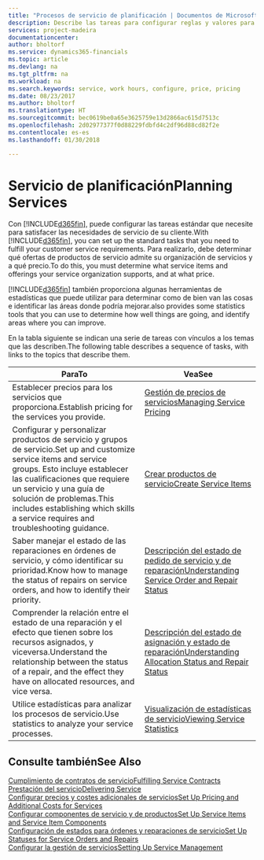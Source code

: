```yaml
---
title: "Procesos de servicio de planificación | Documentos de Microsoft"
description: Describe las tareas para configurar reglas y valores para definir las directivas y los procesos de servicios.
services: project-madeira
documentationcenter: 
author: bholtorf
ms.service: dynamics365-financials
ms.topic: article
ms.devlang: na
ms.tgt_pltfrm: na
ms.workload: na
ms.search.keywords: service, work hours, configure, price, pricing
ms.date: 08/23/2017
ms.author: bholtorf
ms.translationtype: HT
ms.sourcegitcommit: bec0619be0a65e3625759e13d2866ac615d7513c
ms.openlocfilehash: 2d02977377f0d88229fdbfd4c2df96d88cd82f2e
ms.contentlocale: es-es
ms.lasthandoff: 01/30/2018

---
```

# <a name="planning-services"></a><span data-ttu-id="67c34-103">Servicio de planificación</span><span class="sxs-lookup"><span data-stu-id="67c34-103">Planning Services</span></span>
<span data-ttu-id="67c34-104">Con [!INCLUDE[d365fin](includes/d365fin_md.md)], puede configurar las tareas estándar que necesite para satisfacer las necesidades de servicio de su cliente.</span><span class="sxs-lookup"><span data-stu-id="67c34-104">With [!INCLUDE[d365fin](includes/d365fin_md.md)], you can set up the standard tasks that you need to fulfill your customer service requirements.</span></span> <span data-ttu-id="67c34-105">Para realizarlo, debe determinar qué ofertas de productos de servicio admite su organización de servicios y a qué precio.</span><span class="sxs-lookup"><span data-stu-id="67c34-105">To do this, you must determine what service items and offerings your service organization supports, and at what price.</span></span>   

[!INCLUDE[d365fin](includes/d365fin_md.md)] <span data-ttu-id="67c34-106"> también proporciona algunas herramientas de estadísticas que puede utilizar para determinar como de bien van las cosas e identificar las áreas donde podría mejorar.</span><span class="sxs-lookup"><span data-stu-id="67c34-106">also provides some statistics tools that you can use to determine how well things are going, and identify areas where you can improve.</span></span>
  
<span data-ttu-id="67c34-107">En la tabla siguiente se indican una serie de tareas con vínculos a los temas que las describen.</span><span class="sxs-lookup"><span data-stu-id="67c34-107">The following table describes a sequence of tasks, with links to the topics that describe them.</span></span>   
  
|<span data-ttu-id="67c34-108">**Para**</span><span class="sxs-lookup"><span data-stu-id="67c34-108">**To**</span></span>|<span data-ttu-id="67c34-109">**Vea**</span><span class="sxs-lookup"><span data-stu-id="67c34-109">**See**</span></span>|  
|------------|-------------|  
|<span data-ttu-id="67c34-110">Establecer precios para los servicios que proporciona.</span><span class="sxs-lookup"><span data-stu-id="67c34-110">Establish pricing for the services you provide.</span></span>|[<span data-ttu-id="67c34-111">Gestión de precios de servicios</span><span class="sxs-lookup"><span data-stu-id="67c34-111">Managing Service Pricing</span></span>](service-service-price-management.md)|
|<span data-ttu-id="67c34-112">Configurar y personalizar productos de servicio y grupos de servicio.</span><span class="sxs-lookup"><span data-stu-id="67c34-112">Set up and customize service items and service groups.</span></span> <span data-ttu-id="67c34-113">Esto incluye establecer las cualificaciones que requiere un servicio y una guía de solución de problemas.</span><span class="sxs-lookup"><span data-stu-id="67c34-113">This includes establishing which skills a service requires and troubleshooting guidance.</span></span>| [<span data-ttu-id="67c34-114">Crear productos de servicio</span><span class="sxs-lookup"><span data-stu-id="67c34-114">Create Service Items</span></span>](service-how-to-create-service-items.md)|  
|<span data-ttu-id="67c34-115">Saber manejar el estado de las reparaciones en órdenes de servicio, y cómo identificar su prioridad.</span><span class="sxs-lookup"><span data-stu-id="67c34-115">Know how to manage the status of repairs on service orders, and how to identify their priority.</span></span>|[<span data-ttu-id="67c34-116">Descripción del estado de pedido de servicio y de reparación</span><span class="sxs-lookup"><span data-stu-id="67c34-116">Understanding Service Order and Repair Status</span></span>](service-service-order-status-and-repair-status.md)|  
|<span data-ttu-id="67c34-117">Comprender la relación entre el estado de una reparación y el efecto que tienen sobre los recursos asignados, y viceversa.</span><span class="sxs-lookup"><span data-stu-id="67c34-117">Understand the relationship between the status of a repair, and the effect they have on allocated resources, and vice versa.</span></span>|[<span data-ttu-id="67c34-118">Descripción del estado de asignación y estado de reparación</span><span class="sxs-lookup"><span data-stu-id="67c34-118">Understanding Allocation Status and Repair Status</span></span>](service-allocation-status-and-repair-status.md)|  
|<span data-ttu-id="67c34-119">Utilice estadísticas para analizar los procesos de servicio.</span><span class="sxs-lookup"><span data-stu-id="67c34-119">Use statistics to analyze your service processes.</span></span> | [<span data-ttu-id="67c34-120">Visualización de estadísticas de servicio</span><span class="sxs-lookup"><span data-stu-id="67c34-120">Viewing Service Statistics</span></span>](service-service-statistics.md) |

## <a name="see-also"></a><span data-ttu-id="67c34-121">Consulte también</span><span class="sxs-lookup"><span data-stu-id="67c34-121">See Also</span></span>
[<span data-ttu-id="67c34-122">Cumplimiento de contratos de servicio</span><span class="sxs-lookup"><span data-stu-id="67c34-122">Fulfilling Service Contracts</span></span>](service-fulfill-service-contracts.md)  
[<span data-ttu-id="67c34-123">Prestación del servicio</span><span class="sxs-lookup"><span data-stu-id="67c34-123">Delivering Service</span></span>](service-deliver-service.md)  
[<span data-ttu-id="67c34-124">Configurar precios y costes adicionales de servicios</span><span class="sxs-lookup"><span data-stu-id="67c34-124">Set Up Pricing and Additional Costs for Services</span></span>](service-how-setup-service-costs-pricing.md)  
[<span data-ttu-id="67c34-125">Configurar componentes de servicio y de productos</span><span class="sxs-lookup"><span data-stu-id="67c34-125">Set Up Service Items and Service Item Components</span></span>](service-how-setup-service-items.md)  
[<span data-ttu-id="67c34-126">Configuración de estados para órdenes y reparaciones de servicio</span><span class="sxs-lookup"><span data-stu-id="67c34-126">Set Up Statuses for Service Orders and Repairs</span></span>](service-order-repair-status.md)  
[<span data-ttu-id="67c34-127">Configurar la gestión de servicios</span><span class="sxs-lookup"><span data-stu-id="67c34-127">Setting Up Service Management</span></span>](service-setup-service.md)  

